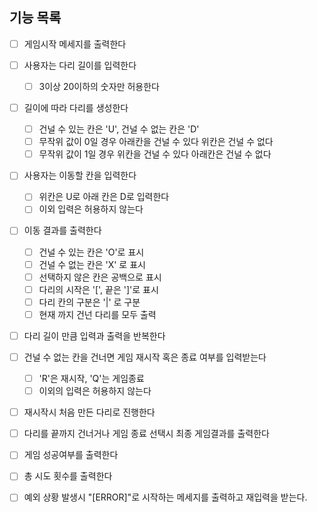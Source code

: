 ## 기능 목록

- [ ] 게임시작 메세지를 출력한다
- [ ] 사용자는 다리 길이를 입력한다
  - [ ] 3이상 20이하의 숫자만 허용한다
- [ ] 길이에 따라 다리를 생성한다 
  - [ ] 건널 수 있는 칸은 'U', 건널 수 없는 칸은 'D'
  - [ ] 무작위 값이 0일 경우 아래칸을 건널 수 있다 위칸은 건널 수 없다
  - [ ] 무작위 값이 1일 경우 위칸을 건널 수 있다 아래칸은 건널 수 없다
- [ ] 사용자는 이동할 칸을 입력한다
  - [ ] 위칸은 U로 아래 칸은 D로 입력한다
  - [ ] 이외 입력은 허용하지 않는다
- [ ] 이동 결과를 출력한다
  - [ ] 건널 수 있는 칸은 'O'로 표시
  - [ ] 건널 수 없는 칸은 'X' 로 표시
  - [ ] 선택하지 않은 칸은 공백으로 표시
  - [ ] 다리의 시작은 '[', 끝은 ']'로 표시
  - [ ] 다리 칸의 구분은 '|' 로 구분
  - [ ] 현재 까지 건넌 다리를 모두 출력
- [ ] 다리 길이 만큼 입력과 출력을 반복한다
- [ ] 건널 수 없는 칸을 건너면 게임 재시작 혹은 종료 여부를 입력받는다
    - [ ] 'R'은 재시작, 'Q'는 게임종료
    - [ ] 이외의 입력은 허용하지 않는다
- [ ] 재시작시 처음 만든 다리로 진행한다
- [ ] 다리를 끝까지 건너거나 게임 종료 선택시 최종 게임결과를 출력한다
- [ ] 게임 성공여부를 출력한다
- [ ] 총 시도 횟수를 출력한다

- [ ] 예외 상황 발생시 "[ERROR]"로 시작하는 메세지를 출력하고 재입력을 받는다.
